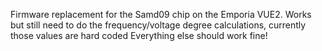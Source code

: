 Firmware replacement for the Samd09 chip on the Emporia VUE2. Works but still need to do the frequency/voltage degree calculations, currently those values are hard coded
Everything else should work fine!
